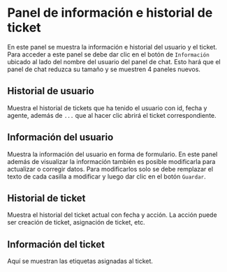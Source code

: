 # Panel de información e historial de ticket

En este panel se muestra la información e historial del usuario y el ticket. Para acceder a este panel se debe dar clic en el botón de `Información` ubicado al lado del nombre del usuario del panel de chat. Esto hará que el panel de chat reduzca su tamaño y se muestren 4 paneles nuevos.

## Historial de usuario
Muestra el historial de tickets que ha tenido el usuario con id, fecha y agente, además de `...` que al hacer clic abrirá el ticket correspondiente.

## Información del usuario
Muestra la información del usuario en forma de formulario. En este panel además de visualizar la información también es posible modificarla para actualizar o corregir datos. Para modificarlos solo se debe remplazar el texto de cada casilla a modificar y luego dar clic en el botón `Guardar`.

## Historial de ticket
Muestra el historial del ticket actual con fecha y acción. La acción puede ser creación de ticket, asignación de ticket, etc.

## Información del ticket
Aquí se muestran las etiquetas asignadas al ticket.